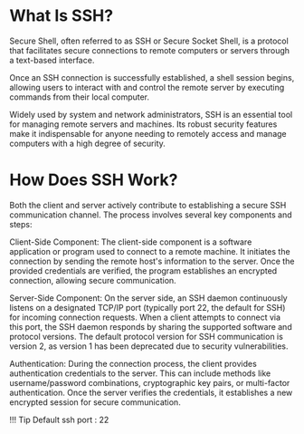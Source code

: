 # What Is SSH?
Secure Shell, often referred to as SSH or Secure Socket Shell, is a protocol that facilitates secure connections to remote computers or servers through a text-based interface.

Once an SSH connection is successfully established, a shell session begins, allowing users to interact with and control the remote server by executing commands from their local computer.

Widely used by system and network administrators, SSH is an essential tool for managing remote servers and machines. Its robust security features make it indispensable for anyone needing to remotely access and manage computers with a high degree of security.


# How Does SSH Work?
Both the client and server actively contribute to establishing a secure SSH communication channel. The process involves several key components and steps:

Client-Side Component:
The client-side component is a software application or program used to connect to a remote machine. It initiates the connection by sending the remote host's information to the server. Once the provided credentials are verified, the program establishes an encrypted connection, allowing secure communication.

Server-Side Component:
On the server side, an SSH daemon continuously listens on a designated TCP/IP port (typically port 22, the default for SSH) for incoming connection requests. When a client attempts to connect via this port, the SSH daemon responds by sharing the supported software and protocol versions. The default protocol version for SSH communication is version 2, as version 1 has been deprecated due to security vulnerabilities.

Authentication:
During the connection process, the client provides authentication credentials to the server. This can include methods like username/password combinations, cryptographic key pairs, or multi-factor authentication. Once the server verifies the credentials, it establishes a new encrypted session for secure communication.


!!! Tip
    Default ssh port : 22